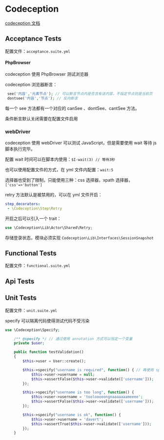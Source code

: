 # Codeception

[codeception 文档](https://codeception.com/docs)

## Acceptance Tests

配置文件：`acceptance.suite.yml`

#### PhpBrowser

codeception 使用 PhpBrowser 测试浏览器

codeception 浏览器断言：

```php
 see('内容','元素节点'); // 可以断言节点内是否含有该内容，不指定节点则是当前页
 dontsee('内容','节点'); // 反向断言
```

每一个 see 方法都有一个对应的 canSee 、dontSee、cantSee  方法。

条件断言默认关闭需要在配置文件启用

### webDriver

codeception 使用 webDriver 可以测试 JavaScript，但是需要使用 wait 等待 js 脚本执行完毕。

配置 wait 时间可以在脚本内使用：`$I-wait(3) // 等待3秒`

也可以使用配置文件的方式，在 yml 文件内配置：`wait:5`

选择器也受到了限制，只能使用三种：css 选择器，xpath 选择器，`['css'=>'button']`

retry 方法默认是被禁用的，可以在 yml 文件开启：

```yml
step_decorators:
 - \Codeception\Step\Retry
```

开启之后可以引入一个 trait：

```php
use \Codeception\Lib\Actor\Shared\Retry;
```

存储登录状态，模块必须实现 `Codeception\Lib\Interfaces\SessionSnapshot`

## Functional Tests

配置文件：`functional.suite.yml`

## Api Tests

## Unit Tests

配置文件：`unit.suite.yml`

specify 可以隔离代码使得测试代码不受污染

```php
use \Codeception\Specify;

    /** @specify */ // 通过使用 annotation 方式可以恒定一个变量
    private $user;

    public function testValidation()
    {
        $this->user = User::create();

        $this->specify("username is required", function() { // 再使用 specify 方法可以使得代码被隔离
            $this->user->username = null;
            $this->assertFalse($this->user->validate(['username']));
        });

        $this->specify("username is too long", function() {
            $this->user->username = 'toolooooongnaaaaaaameeee';
            $this->assertFalse($this->user->validate(['username']));
        });

        $this->specify("username is ok", function() {
            $this->user->username = 'davert';
            $this->assertTrue($this->user->validate(['username']));
        });
    }
```

